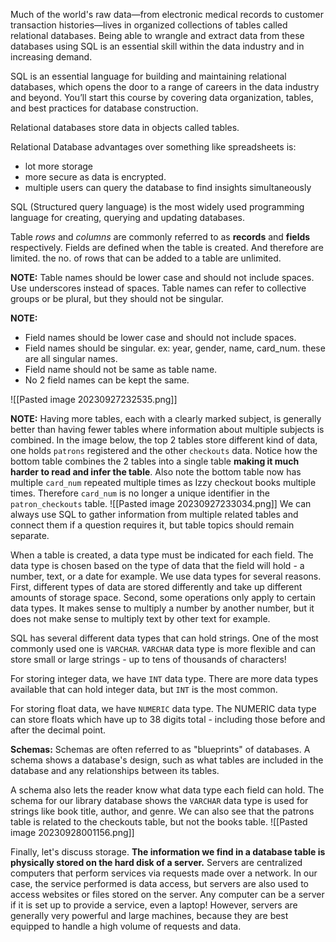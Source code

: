 Much of the world's raw data—from electronic medical records to customer transaction histories—lives in organized collections of tables called relational databases. Being able to wrangle and extract data from these databases using SQL is an essential skill within the data industry and in increasing demand.

SQL is an essential language for building and maintaining relational databases, which opens the door to a range of careers in the data industry and beyond. You’ll start this course by covering data organization, tables, and best practices for database construction.

Relational databases store data in objects called tables. 

Relational Database advantages over something like spreadsheets is:
- lot more storage 
- more secure as data is encrypted. 
- multiple users can query the database to find insights simultaneously

SQL (Structured query language) is the most widely used programming language for creating, querying and updating databases. 

Table *rows* and *columns* are commonly referred to as **records** and **fields** respectively. 
Fields are defined when the table is created. And therefore are limited. the no. of rows that can be added to a table are unlimited. 

**NOTE:** Table names should be lower case and should not include spaces. Use underscores instead of spaces. Table names can refer to collective groups or be plural, but they should not be singular. 

**NOTE:**
- Field names should be lower case and should not include spaces. 
- Field names should be singular. ex: year, gender, name, card_num. these are all singular names. 
- Field name should not be same as table name. 
- No 2 field names can be kept the same. 

![[Pasted image 20230927232535.png]]

**NOTE:** Having more tables, each with a clearly marked subject, is generally better than having fewer tables where information about multiple subjects is combined.
In the image below, the top 2 tables store different kind of data, one holds `patrons` registered and the other `checkouts` data. Notice how the bottom table combines the 2 tables into a single table **making it much harder to read and infer the table**. Also note the bottom table now has multiple `card_num` repeated multiple times as Izzy checkout books multiple times. Therefore `card_num` is no longer a unique identifier in the `patron_checkouts` table. 
![[Pasted image 20230927233034.png]]
We can always use SQL to gather information from multiple related tables and connect them if a question requires it, but table topics should remain separate.

When a table is created, a data type must be indicated for each field. The data type is chosen based on the type of data that the field will hold - a number, text, or a date for example. We use data types for several reasons. First, different types of data are stored differently and take up different amounts of storage space. Second, some operations only apply to certain data types. It makes sense to multiply a number by another number, but it does not make sense to multiply text by other text for example.

SQL has several different data types that can hold strings. One of the most commonly used one is `VARCHAR`. `VARCHAR` data type is more flexible and can store small or large strings - up to tens of thousands of characters!

For storing integer data, we have `INT` data type. There are more data types available that can hold integer data, but `INT` is the most common. 

For storing float data, we have `NUMERIC` data type. The NUMERIC data type can store floats which have up to 38 digits total - including those before and after the decimal point.

**Schemas:**
Schemas are often referred to as "blueprints" of databases. A schema shows a database's design, such as what tables are included in the database and any relationships between its tables.

A schema also lets the reader know what data type each field can hold. The schema for our library database shows the `VARCHAR` data type is used for strings like book title, author, and genre. We can also see that the patrons table is related to the checkouts table, but not the books table.
![[Pasted image 20230928001156.png]]

Finally, let's discuss storage. **The information we find in a database table is physically stored on the hard disk of a server.** Servers are centralized computers that perform services via requests made over a network. In our case, the service performed is data access, but servers are also used to access websites or files stored on the server. Any computer can be a server if it is set up to provide a service, even a laptop! However, servers are generally very powerful and large machines, because they are best equipped to handle a high volume of requests and data.

